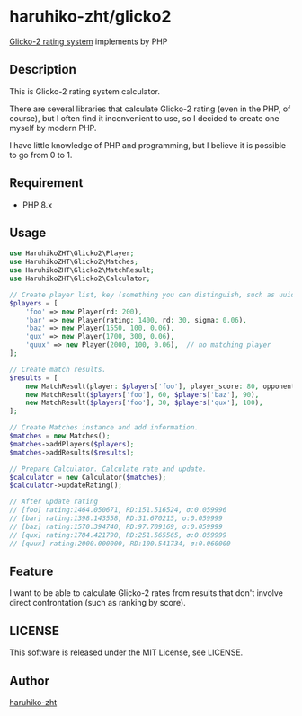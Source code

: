 haruhiko-zht/glicko2
===

[Glicko-2 rating system](http://glicko.net/glicko.html) implements by PHP

## Description

This is Glicko-2 rating system calculator.

There are several libraries that calculate Glicko-2 rating (even in the PHP, of course), but I often find it
inconvenient to use, so I decided to create one myself by modern PHP.

I have little knowledge of PHP and programming, but I believe it is possible to go from 0 to 1.

## Requirement

- PHP 8.x

## Usage

```php
use HaruhikoZHT\Glicko2\Player;
use HaruhikoZHT\Glicko2\Matches;
use HaruhikoZHT\Glicko2\MatchResult;
use HaruhikoZHT\Glicko2\Calculator;

// Create player list, key (something you can distinguish, such as uuid) and value (Player instance) format.
$players = [
    'foo' => new Player(rd: 200),
    'bar' => new Player(rating: 1400, rd: 30, sigma: 0.06),
    'baz' => new Player(1550, 100, 0.06),
    'qux' => new Player(1700, 300, 0.06),
    'quux' => new Player(2000, 100, 0.06),  // no matching player
];

// Create match results.
$results = [
    new MatchResult(player: $players['foo'], player_score: 80, opponent: $players['bar'], opponent_score: 20),
    new MatchResult($players['foo'], 60, $players['baz'], 90),
    new MatchResult($players['foo'], 30, $players['qux'], 100),
];

// Create Matches instance and add information.
$matches = new Matches();
$matches->addPlayers($players);
$matches->addResults($results);

// Prepare Calculator. Calculate rate and update.
$calculator = new Calculator($matches);
$calculator->updateRating();

// After update rating
// [foo] rating:1464.050671, RD:151.516524, σ:0.059996
// [bar] rating:1398.143558, RD:31.670215, σ:0.059999
// [baz] rating:1570.394740, RD:97.709169, σ:0.059999
// [qux] rating:1784.421790, RD:251.565565, σ:0.059999
// [quux] rating:2000.000000, RD:100.541734, σ:0.060000
```

## Feature

I want to be able to calculate Glicko-2 rates from results that don't involve direct confrontation (such as ranking by
score).

## LICENSE

This software is released under the MIT License, see LICENSE.

## Author

[haruhiko-zht](https://github.com/haruhiko-zht)
